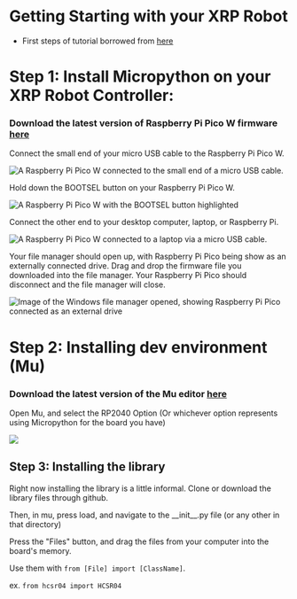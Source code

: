# Getting Starting with your XRP Robot

- First steps of tutorial borrowed from [here](https://projects.raspberrypi.org/en/projects/get-started-pico-w/1)

# Step 1: Install Micropython on your XRP Robot Controller:


### Download the latest version of Raspberry Pi Pico W firmware [here](https://rpf.io/pico-w-firmware)

Connect the small end of your micro USB cable to the Raspberry Pi Pico W.

![A Raspberry Pi Pico W connected to the small end of a micro USB cable.](https://projects-static.raspberrypi.org/projects/get-started-pico-w/0b627b5c80e71000b5116ecc35acaa49094aef84/en/images/pico-top-plug.png)

Hold down the BOOTSEL button on your Raspberry Pi Pico W.

![A Raspberry Pi Pico W with the BOOTSEL button highlighted](https://projects-static.raspberrypi.org/projects/get-started-pico-w/0b627b5c80e71000b5116ecc35acaa49094aef84/en/images/bootsel.png)

Connect the other end to your desktop computer, laptop, or Raspberry Pi.

![A Raspberry Pi Pico W connected to a laptop via a micro USB cable.](https://projects-static.raspberrypi.org/projects/get-started-pico-w/0b627b5c80e71000b5116ecc35acaa49094aef84/en/images/plug-in-pico.png)

Your file manager should open up, with Raspberry Pi Pico being show as an externally connected drive. Drag and drop the firmware file you downloaded into the file manager. Your Raspberry Pi Pico should disconnect and the file manager will close.

![Image of the Windows file manager opened, showing Raspberry Pi Pico connected as an external drive](https://projects-static.raspberrypi.org/projects/get-started-pico-w/0b627b5c80e71000b5116ecc35acaa49094aef84/en/images/file_manager.png)


# Step 2: Installing dev environment (Mu)


### Download the latest version of the Mu editor [here](https://codewith.mu)

Open Mu, and select the RP2040 Option (Or whichever option represents using Micropython for the board you have)

![](https://codewith.mu/img/en/tutorials/mode_selector1-1.png)

## Step 3: Installing the library

Right now installing the library is a little informal. Clone or download the library files through github.

Then, in mu, press load, and navigate to the \_\_init\_\_.py file (or any other in that directory)

Press the "Files" button, and drag the files from your computer into the board's memory.

Use them with ```from [File] import [ClassName]```.

ex. ```from hcsr04 import HCSR04```
    